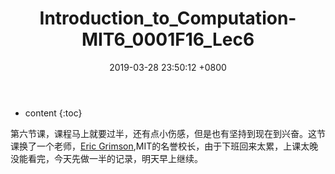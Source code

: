 ﻿---
layout: post
title:  "Introduction_to_Computation-MIT6_0001F16_Lec6"
date:   2019-03-28 23:50:12 +0800
categories: Introduction_to_Computation
tags: Python 
---

* content
{:toc}

第六节课，课程马上就要过半，还有点小伤感，但是也有坚持到现在到兴奋。这节课换了一个老师，[Eric Grimson][1],MIT的名誉校长，由于下班回来太累，上课太晚没能看完，今天先做一半的记录，明天早上继续。


  [1]: http://orgchart.mit.edu/chancellor-academic-advancement